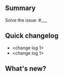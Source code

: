 <!-- Thank you for sending your pull request. But first, have you included
unit tests, and is your code PEP8 conformant? [More details](https://github.com/khulnasoft/tradescope/blob/develop/CONTRIBUTING.md)
-->
## Summary

<!-- Explain in one sentence the goal of this PR -->

Solve the issue: #___

## Quick changelog

- <change log 1>
- <change log 1>

## What's new?

<!-- Explain in details what this PR solve or improve. You can include visuals. -->
